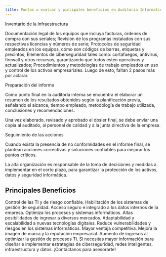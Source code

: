 ```yaml
---
title: Puntos a evaluar y pincipales beneficios en Auditoria Informatica
---
```


Inventario de la infraestructura

Documentación legal de los equipos que incluya facturas, órdenes de compra con sus seriales;
Revisión de los programas instalados con sus respectivas licencias y números de serie;
Protocolos de seguridad empleados en los equipos, cómo son códigos de barras, etiquetas y precintos;
Elementos de ciberseguridad tales como: cortafuegos, antivirus, firewall y otros recursos, garantizando que todos estén operativos y actualizados;
Procedimientos y metodologías de trabajo empleados en uso y control de los activos empresariales.
Luego de esto, faltan 2 pasos más por aclarar.

Preparación del informe

Como punto final en la auditoría interna se encuentra el elaborar un resumen de los resultados obtenidos según la planificación previa, señalando el alcance, tiempo empleado, metodología de trabajo utilizada, conclusiones y recomendaciones.

Una vez elaborado, revisado y aprobado el dosier final, se debe enviar una copia al auditado, al personal de calidad y a la junta directiva de la empresa.

Seguimiento de las acciones

Cuando exista la presencia de no conformidades en el informe final, se plantean acciones correctivas y soluciones confiables para mejorar los puntos críticos.

La alta organización es responsable de la toma de decisiones y medidas a implementar en el corto plazo, para garantizar la protección de los activos, datos y seguridad informática.

## Principales Beneficios

Control de las TI y de riesgo confiable.
Habilitación de los sistemas de gestión de seguridad.
Acceso seguro e integrado a los datos internos de la empresa.
Optimiza los procesos y sistemas informáticos.
Altas posibilidades de ingresar a diversos mercados.
Adaptabilidad y escalabilidad a nuevas tecnologías digitales.
Reduce vulnerabilidades y riesgos en los sistemas informáticos.
Mayor ventaja competitiva.
Mejora la imagen de marca y la reputación empresarial.
Aumento de ingresos al optimizar la gestión de procesos TI.
Si necesitas mayor información para diseñar e implementar estrategias de ciberseguridad, redes inteligentes, infraestructura y datos. ¡Contáctanos para asesorarte!